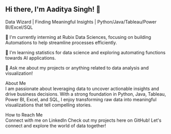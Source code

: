 ## Hi there, I'm Aaditya Singh! 👋	

Data Wizard | Finding Meaningful Insights | Python/Java/Tableau/Power BI/Excel/SQL

🔭 I'm currently interning at Rubix Data Sciences, focusing on building Automations to help streamline processes efficiently.

🌱 I'm learning statistics for data science and exploring automating functions towards AI applications.

💬 Ask me about my projects or anything related to data analysis and visualization!

About Me  
I am passionate about leveraging data to uncover actionable insights and drive business decisions. With a strong foundation in Python, Java, Tableau, Power BI, Excel, and SQL, I enjoy transforming raw data into meaningful visualizations that tell compelling stories.

How to Reach Me  
Connect with me on LinkedIn
Check out my projects here on GitHub!
Let's connect and explore the world of data together!
